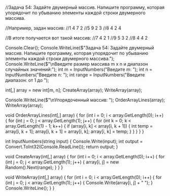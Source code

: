 //Задача 54: Задайте двумерный массив. Напишите программу, которая упорядочит по убыванию элементы каждой строки двумерного массива.

//Например, задан массив:
//1 4 7 2
//5 9 2 3
//8 4 2 4

//В итоге получается вот такой массив:
//7 4 2 1
//9 5 3 2
//8 4 4 2

Console.Clear();
Console.WriteLine($"Задача 54: Задайте двумерный массив. Напишите программу, которая упорядочит по убыванию элементы каждой строки двумерного массива.");
Console.WriteLine($"\nВведите размер массива m x n и диапазон случайных значений:");
int m = InputNumbers("Введите m: ");
int n = InputNumbers("Введите n: ");
int range = InputNumbers("Введите диапазон: от 1 до ");

int[,] array = new int[m, n];
CreateArray(array);
WriteArray(array);

Console.WriteLine($"\nУпорядоченный массив: ");
OrderArrayLines(array);
WriteArray(array);

void OrderArrayLines(int[,] array)
{
  for (int i = 0; i < array.GetLength(0); i++)
  {
    for (int j = 0; j < array.GetLength(1); j++)
    {
      for (int k = 0; k < array.GetLength(1) - 1; k++)
      {
        if (array[i, k] < array[i, k + 1])
        {
          int temp = array[i, k + 1];
          array[i, k + 1] = array[i, k];
          array[i, k] = temp;
        }
      }
    }
  }
}

int InputNumbers(string input)
{
  Console.Write(input);
  int output = Convert.ToInt32(Console.ReadLine());
  return output;
}

void CreateArray(int[,] array)
{
  for (int i = 0; i < array.GetLength(0); i++)
  {
    for (int j = 0; j < array.GetLength(1); j++)
    {
      array[i, j] = new Random().Next(range);
    }
  }
}

void WriteArray(int[,] array)
{
  for (int i = 0; i < array.GetLength(0); i++)
  {
    for (int j = 0; j < array.GetLength(1); j++)
    {
      Console.Write(array[i, j] + " ");
    }
    Console.WriteLine();
  }
}